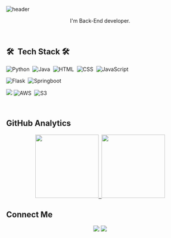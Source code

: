 ![header](https://capsule-render.vercel.app/api?type=waving&color=auto&height=300&section=header&text=MinHyuk%Song&fontSize=90&animation=fadeIn&fontAlignY=38&&descAlignY=51&descAlign=62)

<p align="center">
I'm Back-End developer.
</p>
</br>
  

 ## 🛠 &nbsp;Tech Stack 🛠
 

![Python](https://img.shields.io/badge/-Python-05122A?style=flat&logo=python)&nbsp;
![Java](https://img.shields.io/badge/-Java-05122A?style=flat&logo=Java&logoColor=FFA518)&nbsp;
![HTML](https://img.shields.io/badge/-HTML-05122A?style=flat&logo=HTML5)&nbsp;
![CSS](https://img.shields.io/badge/-CSS-05122A?style=flat&logo=CSS3&logoColor=1572B6)&nbsp;
![JavaScript](https://img.shields.io/badge/-JavaScript-05122A?style=flat&logo=javascript)&nbsp;


![Flask](https://img.shields.io/badge/-Flask-05122A?style=flat&logo=flask)&nbsp;
![Springboot](https://img.shields.io/badge/-Springboot-05122A?style=flat&logo=springboot)&nbsp;


<img src="https://img.shields.io/badge/MySQL-4479A1?style=flat-square&logo=MySQL&logoColor=white"/></a>
![AWS](https://img.shields.io/badge/-AWS-05122A?style=flat&logo=amazonaws)&nbsp;
![S3](https://img.shields.io/badge/-AwsS3-05122A?style=flat&logo=amazons3)&nbsp;



<br>
  
  </p>

## GitHub Analytics

<p align="center">
<a href="https://github.com/thdals83">
  <img height="170em" src="https://github-readme-stats-eight-theta.vercel.app/api?username=thdals83&show_icons=true&theme=buefy&include_all_commits=true&count_private=true"/>&nbsp;
  <img height="170em" src="https://github-readme-stats-eight-theta.vercel.app/api/top-langs/?username=thdals83&layout=compact&langs_count=8&theme=buefy"/>
  
</a>
</p>
  
## Connect Me 
<p align="center">
<a href="mailto:thdals83@naver.com"><img src="https://img.shields.io/badge/-Naver Mail-Green?style=flat&logo=Naver&logoColor=white"/></a>
<a href="mailto:thdals83@gmail.com"><img src="https://img.shields.io/badge/-GMail-D14836?style=flat&logo=Gmail&logoColor=white"/></a>
